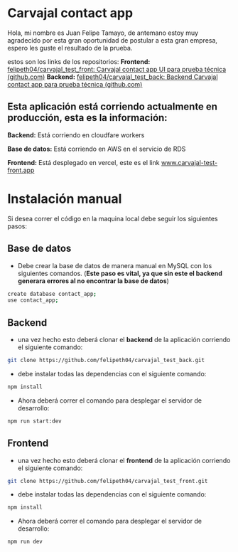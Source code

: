 # Carvajal contact app

Hola, mi nombre es Juan Felipe Tamayo, de antemano estoy muy agradecido por esta gran oportunidad de postular a esta gran empresa, espero les guste el resultado de la prueba.

estos son los links de los repositorios:
**Frontend:** [felipeth04/carvajal_test_front: Carvajal contact app UI para prueba técnica (github.com)](https://github.com/felipeth04/carvajal_test_front)
**Backend:** [felipeth04/carvajal_test_back: Backend Carvajal contact app para prueba técnica (github.com)](https://github.com/felipeth04/carvajal_test_back)

## Esta aplicación está corriendo actualmente en producción, esta es la información:

**Backend:** Está corriendo en cloudfare workers

**Base de datos:** Está corriendo en AWS en el servicio de RDS

**Frontend:** Está desplegado en vercel, este es el link 
<a target="_blank">www.carvajal-test-front.app<a/> 


# Instalación manual

Si desea correr el código en la maquina local debe seguir los siguientes pasos:

## Base de datos
- Debe crear la base de datos de manera manual en MySQL con los siguientes comandos. (**Este paso es vital, ya que sin este el backend generara errores al no encontrar la base de datos**)

```bash
create database contact_app;  
use contact_app;
```
## Backend
- una vez hecho esto deberá clonar el **backend** de la aplicación corriendo el siguiente comando:
```bash
git clone https://github.com/felipeth04/carvajal_test_back.git
```
- debe instalar todas las dependencias con el siguiente comando:
```bash
npm install
```
- Ahora deberá correr el comando para desplegar el servidor de desarrollo:
```bash
npm run start:dev
```
## Frontend
- una vez hecho esto deberá clonar el **frontend** de la aplicación corriendo el siguiente comando:
```bash
git clone https://github.com/felipeth04/carvajal_test_front.git
```
- debe instalar todas las dependencias con el siguiente comando:
```bash
npm install
```
- Ahora deberá correr el comando para desplegar el servidor de desarrollo:
```bash
npm run dev
```